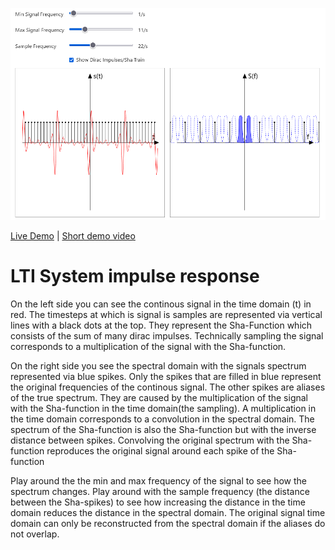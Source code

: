 ![Screenshot of the app](preview.png)

[Live Demo](https://static.laszlokorte.de/nyquist/) | [Short demo video](https://www.youtube.com/watch?v=9udo3f1DNOc)

# LTI System impulse response

On the left side you can see the continous signal in the time domain (t) in red. The timesteps at which is signal is samples are represented via vertical lines with a black dots at the top. They represent the Sha-Function which consists of the sum of many dirac impulses. Technically sampling the signal corresponds to a multiplication of the signal with the Sha-function.

On the right side you see the spectral domain with the signals spectrum represented via blue spikes. Only the spikes that are filled in blue represent the original frequencies of the continous signal. The other spikes are aliases of the true spectrum. They are caused by the multiplication of the signal with the Sha-function in the time domain(the sampling). A multiplication in the time domain corresponds to a convolution in the spectral domain. The spectrum of the Sha-function is also the Sha-function but with the inverse distance between spikes. Convolving the original spectrum with the Sha-function reproduces the original signal around each spike of the Sha-function

Play around the the min and max frequency of the signal to see how the spectrum changes. Play around with the sample frequency (the distance between the Sha-spikes) to see how increasing the distance in the time domain reduces the distance in the spectral domain. The original signal time domain can only be reconstructed from the spectral domain if the aliases do not overlap.
